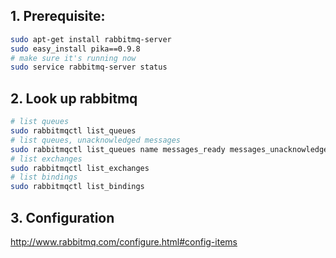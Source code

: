 ## 1. Prerequisite:

```sh
sudo apt-get install rabbitmq-server
sudo easy_install pika==0.9.8
# make sure it's running now
sudo service rabbitmq-server status
```

## 2. Look up rabbitmq

```sh
# list queues
sudo rabbitmqctl list_queues
# list queues, unacknowledged messages
sudo rabbitmqctl list_queues name messages_ready messages_unacknowledged
# list exchanges
sudo rabbitmqctl list_exchanges
# list bindings
sudo rabbitmqctl list_bindings
```

## 3. Configuration

http://www.rabbitmq.com/configure.html#config-items
